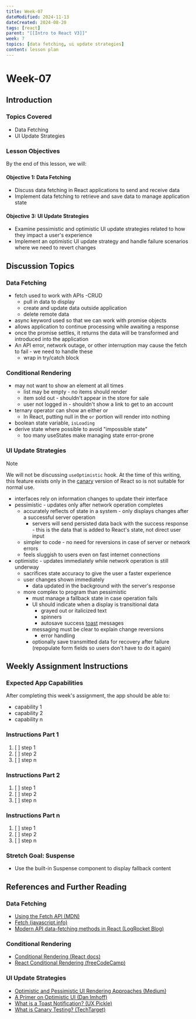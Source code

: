 ```yaml
---
title: Week-07
dateModified: 2024-11-13
dateCreated: 2024-08-20
tags: [react]
parent: "[[Intro to React V3]]"
week: 7
topics: [data fetching, ui update strategies]
content: lesson plan
---
```


# Week-07

## Introduction

### Topics Covered

- Data Fetching
- UI Update Strategies

### Lesson Objectives

By the end of this lesson, we will:

#### Objective 1: Data Fetching

- Discuss data fetching in React applications to send and receive data
- Implement data fetching to retrieve and save data to manage application state

#### Objective 3: UI Update Strategies

- Examine pessimistic and optimistic UI update strategies related to how they impact a user's experience
- Implement an optimistic UI update strategy and handle failure scenarios where we need to revert changes

## Discussion Topics

### Data Fetching

- fetch used to work with APIs -CRUD
	- pull in data to display
	- create and update data outside application
	- delete remote data
- async keyword used so that we can work with promise objects
- allows application to continue processing while awaiting a response
- once the promise settles, it returns the data will be transformed and introduced into the application
- An API error, network outage, or other interruption may cause the fetch to fail - we need to handle these
	- wrap in try/catch block

### Conditional Rendering

- may not want to show an element at all times
	- list may be empty - no items should render
	- item sold out - shouldn't appear in the store for sale
	- user not logged in - shouldn't show a link to get to an account
- ternary operator can show an either or
	- In React, putting null in the `or` portion will render into nothing
- boolean state variable, `isLoading`
- derive state where possible to avoid "impossible state"
	- too many useStates make managing state error-prone

### UI Update Strategies

> [!note]
> We will not be discussing `useOptimistic` hook. At the time of this writing, this feature exists only in the [canary](https://www.techtarget.com/whatis/definition/canary-canary-testing) version of React so is not suitable for normal use.

- interfaces rely on information changes to update their interface
- pessimistic - updates only after network operation completes
	- accurately reflects of state in a system - only displays changes after a successful server operation
		- servers will send persisted data back with the success response - this is the data that is added to React's state, not direct user input
	- simpler to code - no need for reversions in case of server or network errors
	- feels sluggish to users even on fast internet connections
- optimistic - updates immediately while network operation is still underway
	- sacrifices state accuracy to give the user a faster experience
	- user changes shown immediately
		- data updated in the background with the server's response
	- more complex to program than pessimistic
		- must manage a fallback state in case operation fails
		- UI should indicate when a display is transitional data
			- grayed out or italicized text
			- spinners
			- autosave success [toast](https://uxpickle.com/what-is-a-toast-notification/) messages
		- messaging must be clear to explain change reversions
			- error handling
		- optionally save transmitted data for recovery after failure (repopulate form fields so users don't have to do it again)

## Weekly Assignment Instructions

### Expected App Capabilities

After completing this week's assignment, the app should be able to:

- capability 1
- capability 2
- capability n

### Instructions Part 1

 1. [ ] step 1
 2. [ ] step 2
 3. [ ] step n

### Instructions Part 2

 1. [ ] step 1
 2. [ ] step 2
 3. [ ] step n

### Instructions Part n

 1. [ ] step 1
 2. [ ] step 2
 3. [ ] step n

### Stretch Goal: Suspense

- Use the built-in Suspense component to display fallback content

## References and Further Reading

### Data Fetching

- [Using the Fetch API (MDN)](https://developer.mozilla.org/en-US/docs/Web/API/Fetch_API/Using_Fetch)
- [Fetch (javascript.info)](https://javascript.info/fetch)
- [Modern API data-fetching methods in React (LogRocket Blog)](https://blog.logrocket.com/modern-api-data-fetching-methods-react/)

### Conditional Rendering

- [Conditional Rendering (React docs)](https://react.dev/learn/conditional-rendering)
- [React Conditional Rendering (freeCodeCamp)](https://www.freecodecamp.org/news/react-conditional-rendering/)

### UI Update Strategies

- [Optimistic and Pessimistic UI Rendering Approaches (Medium)](https://medium.com/@whosale/optimistic-and-pessimistic-ui-rendering-approaches-bc49d1298cc0)
- [A Primer on Optimistic UI (Dan Imhoff)](https://imhoff.blog/posts/optimistic-ui-primer)
- [What is a Toast Notification? (UX Pickle)](https://uxpickle.com/what-is-a-toast-notification/)
- [What is Canary Testing? (TechTarget)](https://www.techtarget.com/whatis/definition/canary-canary-testing)
